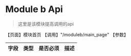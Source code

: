 # Module b Api

> 这里是该模块提高调用的api

【页面】模块首页
【调用】"/moduleb/main_page"
【参数】

| 字段 | 类型 | 是否必须 | 描述 |
| --- | --- | --- | --- |
